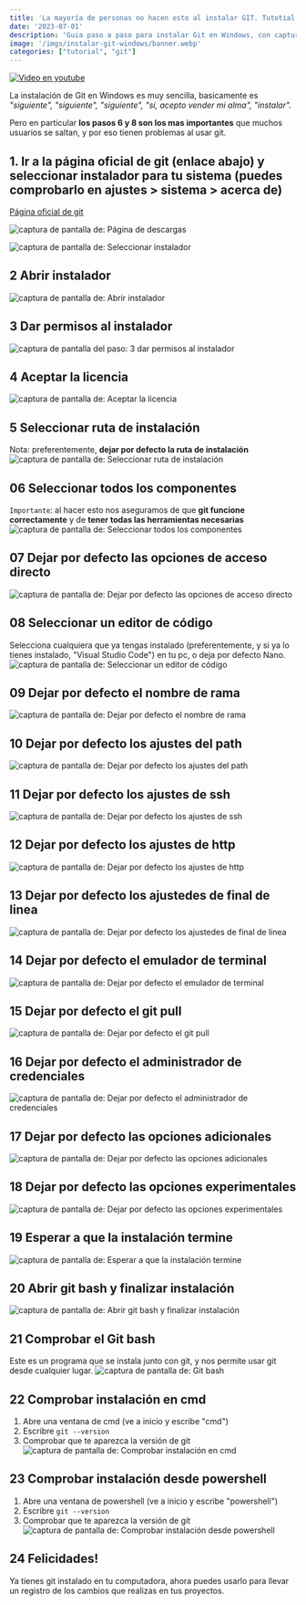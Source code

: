 ```yaml
---
title: 'La mayoría de personas no hacen esto al instalar GIT. Tutotial para instalar git en windows paso a paso'
date: '2023-07-01'
description: 'Guia paso a paso para instalar Git en Windows, con capturas de pantalla'
image: '/imgs/instalar-git-windows/banner.webp'
categories: ["tutorial", "git"]
---
```


[![Video en youtube](/imgs/git-vs-github/youtube.png)](https://youtu.be/8i9Ic2VN3Lw?t=2254)

La instalación de Git en Windows es muy sencilla, basicamente es *"siguiente", "siguiente", "siguiente", "sí, acepto vender mi alma", "instalar".*

Pero en particular **los pasos 6 y 8 son los mas importantes** que muchos usuarios se saltan, y por eso tienen problemas al usar git.

## 1. Ir a la página oficial de git (enlace abajo) y seleccionar instalador para tu sistema (puedes comprobarlo en ajustes > sistema > acerca de)
 
[Página oficial de git](https://git-scm.com/)

![captura de pantalla de: Página de descargas](/imgs/instalar-git-windows/1_página_de_descargas.png)

![captura de pantalla de: Seleccionar instalador](/imgs/instalar-git-windows/1_seleccionar_instalador.png)

## 2 Abrir instalador
![captura de pantalla de: Abrir instalador](/imgs/instalar-git-windows/2_abrir_instalador.png)

## 3 Dar permisos al instalador
![captura de pantalla del paso: 3 dar permisos al instalador](/imgs/instalar-git-windows/3_dar_permisos_al_instalador.png)

## 4 Aceptar la licencia
![captura de pantalla de: Aceptar la licencia](/imgs/instalar-git-windows/4_aceptar_la_licencia.png)

## 5 Seleccionar ruta de instalación
Nota: preferentemente, **dejar por defecto la ruta de instalación**
![captura de pantalla de: Seleccionar ruta de instalación](/imgs/instalar-git-windows/5_seleccionar_ruta_de_instalación.png)

## 06 Seleccionar todos los componentes
`Importante`: al hacer esto nos aseguramos de que **git funcione correctamente** y de **tener todas las herramientas necesarias**
![captura de pantalla de: Seleccionar todos los componentes](/imgs/instalar-git-windows/6_seleccionar_todos_los_componentes.png)

## 07 Dejar por defecto las opciones de acceso directo
![captura de pantalla de: Dejar por defecto las opciones de acceso directo](/imgs/instalar-git-windows/7_dejar_por_defecto_las_opciones_de_acceso_directo.png)

## 08 Seleccionar un editor de código
Selecciona cualquiera que ya tengas instalado (preferentemente, y si ya lo tienes instalado, "Visual Studio Code") en tu pc, o deja por defecto Nano.
![captura de pantalla de: Seleccionar un editor de código](/imgs/instalar-git-windows/8_seleccionar_un_editor_de_código.png)

## 09 Dejar por defecto el nombre de rama
![captura de pantalla de: Dejar por defecto el nombre de rama](/imgs/instalar-git-windows/9_dejar_por_defecto_el_nombre_de_rama.png)

## 10 Dejar por defecto los ajustes del path
![captura de pantalla de: Dejar por defecto los ajustes del path](/imgs/instalar-git-windows/10_dejar_por_defecto_los_ajustes_del_path.png)

## 11 Dejar por defecto los ajustes de ssh
![captura de pantalla de: Dejar por defecto los ajustes de ssh](/imgs/instalar-git-windows/11_dejar_por_defecto_los_ajustes_de_ssh.png)

## 12 Dejar por defecto los ajustes de http
![captura de pantalla de: Dejar por defecto los ajustes de http](/imgs/instalar-git-windows/12_dejar_por_defecto_los_ajustes_de_http.png)

## 13 Dejar por defecto los ajustedes de final de linea
![captura de pantalla de: Dejar por defecto los ajustedes de final de linea](/imgs/instalar-git-windows/13_dejar_por_defecto_los_ajustedes_de_final_de_linea.png)

## 14 Dejar por defecto el emulador de terminal
![captura de pantalla de: Dejar por defecto el emulador de terminal](/imgs/instalar-git-windows/14_dejar_por_defecto_el_emulador_de_terminal.png)

## 15 Dejar por defecto el git pull
![captura de pantalla de: Dejar por defecto el git pull](/imgs/instalar-git-windows/15_dejar_por_defecto_el_git_pull.png)

## 16 Dejar por defecto el administrador de credenciales
![captura de pantalla de: Dejar por defecto el administrador de credenciales](/imgs/instalar-git-windows/16_dejar_por_defecto_el_administrador_de_credenciales.png)

## 17 Dejar por defecto las opciones adicionales
![captura de pantalla de: Dejar por defecto las opciones adicionales](/imgs/instalar-git-windows/17_dejar_por_defecto_las_opciones_adicionales.png)

## 18 Dejar por defecto las opciones experimentales
![captura de pantalla de: Dejar por defecto las opciones experimentales](/imgs/instalar-git-windows/18_dejar_por_defecto_las_opciones_experimentales.png)

## 19 Esperar a que la instalación termine
![captura de pantalla de: Esperar a que la instalación termine](/imgs/instalar-git-windows/19_esperar_a_que_la_instalación_termine.png)

## 20 Abrir git bash y finalizar instalación
![captura de pantalla de: Abrir git bash y finalizar instalación](/imgs/instalar-git-windows/20_abrir_git_bash_y_finalizar_instalación.png)

## 21 Comprobar el Git bash
Este es un programa que se instala junto con git, y nos permite usar git desde cualquier lugar.
![captura de pantalla de: Git bash](/imgs/instalar-git-windows/21_git_bash.png)

## 22 Comprobar instalación en cmd
1. Abre una ventana de cmd (ve a inicio y escribe "cmd")
2. Escribre `git --version`
3. Comprobar que te aparezca la versión de git
![captura de pantalla de: Comprobar instalación en cmd](/imgs/instalar-git-windows/22_comprobar_instalación_en_cmd.png)

## 23 Comprobar instalación desde powershell
1. Abre una ventana de powershell (ve a inicio y escribe "powershell")
2. Escribre `git --version`
3. Comprobar que te aparezca la versión de git
![captura de pantalla de: Comprobar instalación desde powershell](/imgs/instalar-git-windows/23_comprobar_instalación_desde_powershell.png)

## 24 Felicidades!
Ya tienes git instalado en tu computadora, ahora puedes usarlo para llevar un registro de los cambios que realizas en tus proyectos.